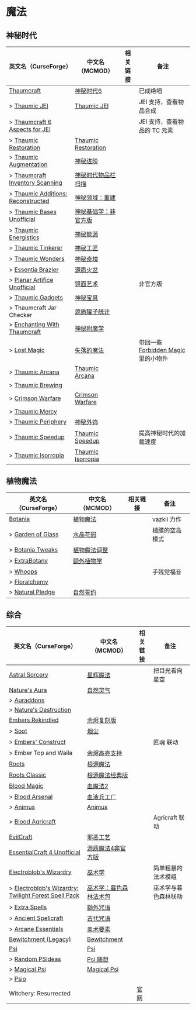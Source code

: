 # 魔法

## 神秘时代

| 英文名（CurseForge）                                                                                          | 中文名（MCMOD）                                             | 相关链接 | 备注                                                                       |
| ------------------------------------------------------------------------------------------------------------- | ----------------------------------------------------------- | -------- | -------------------------------------------------------------------------- |
| [Thaumcraft](https://www.curseforge.com/minecraft/mc-mods/thaumcraft)                                         | [神秘时代6](https://www.mcmod.cn/class/956.html)            |          | 已成绝唱                                                                   |
| > [Thaumic JEI](https://www.curseforge.com/minecraft/mc-mods/thaumic-jei)                                     | [Thaumic JEI](https://www.mcmod.cn/class/1008.html)         |          | JEI 支持，查看物品合成                                                     |
| > [Thaumcraft 6 Aspects for JEI](https://www.curseforge.com/minecraft/mc-mods/thaumcraft-6-aspects-for-jei)   |                                                             |          | JEI 支持，查看物品的 TC 元素                                               |
| > [Thaumic Restoration](https://www.curseforge.com/minecraft/mc-mods/thaumic-restoration)                     | [Thaumic Restoration](https://www.mcmod.cn/class/2330.html) |          |                                                                            |
| > [Thaumic Augmentation](https://www.curseforge.com/minecraft/mc-mods/thaumic-augmentation)                   | [神秘进阶](https://www.mcmod.cn/class/2335.html)            |          |                                                                            |
| > [Thaumcraft Inventory Scanning](https://www.curseforge.com/minecraft/mc-mods/thaumcraft-inventory-scanning) | [神秘时代物品栏扫描](https://www.mcmod.cn/class/833.html)   |          |                                                                            |
| > [Thaumic Additions: Reconstructed](https://www.curseforge.com/minecraft/mc-mods/thaumic-additions)          | [神秘领域：重建](https://www.mcmod.cn/class/648.html)       |          |                                                                            |
| > [Thaumic Bases Unofficial](https://www.curseforge.com/minecraft/mc-mods/thaumic-bases-unofficial)           | [神秘基础学：非官方版](https://www.mcmod.cn/class/475.html) |          |                                                                            |
| > [Thaumic Energistics](https://www.curseforge.com/minecraft/mc-mods/thaumic-energistics)                     | [神秘能源](https://www.mcmod.cn/class/385.html)             |          |                                                                            |
| > [Thaumic Tinkerer](https://www.curseforge.com/minecraft/mc-mods/thaumic-tinkerer)                           | [神秘工匠](https://www.mcmod.cn/class/212.html)             |          |                                                                            |
| > [Thaumic Wonders](https://www.curseforge.com/minecraft/mc-mods/thaumic-wonders)                             | [神秘奇境](https://www.mcmod.cn/class/2338.html)            |          |                                                                            |
| > [Essentia Brazier](https://www.curseforge.com/minecraft/mc-mods/essentia-brazier)                           | [源质火盆](https://www.mcmod.cn/class/1821.html)            |          |                                                                            |
| > [Planar Artifice Unofficial](https://www.curseforge.com/minecraft/mc-mods/planar-artifice-unofficial)       | [镜面艺术](https://www.mcmod.cn/class/1148.html)            |          | 非官方版                                                                   |
| > [Thaumic Gadgets](https://www.curseforge.com/minecraft/mc-mods/thaumic-gadgets)                             | [神秘宝具](https://www.mcmod.cn/class/1778.html)            |          |                                                                            |
| > Thaumcraft Jar Checker                                                                                      | [源质罐子统计](https://www.mcmod.cn/class/1736.html)        |          |                                                                            |
| > [Enchanting With Thaumcraft](https://www.curseforge.com/minecraft/mc-mods/enchanting-with-thaumcraft)       | [神秘附魔学](https://www.mcmod.cn/class/2325.html)          |          |                                                                            |
| > [Lost Magic](https://www.curseforge.com/minecraft/mc-mods/lost-magic)                                       | [失落的魔法](https://www.mcmod.cn/class/2336.html)          |          | 带回一些 [Forbidden Magic](https://www.mcmod.cn/class/233.html) 里的小物件 |
| > [Thaumic Arcana](https://www.curseforge.com/minecraft/mc-mods/thaumic-arcana)                               | [Thaumic Arcana](https://www.mcmod.cn/class/2337.html)      |          |                                                                            |
| > [Thaumic Brewing](https://www.curseforge.com/minecraft/mc-mods/thaumic-brewing)                             |                                                             |          |                                                                            |
| > [Crimson Warfare](https://www.curseforge.com/minecraft/mc-mods/crimson-warfare)                             | [Crimson Warfare](https://www.mcmod.cn/class/2339.html)     |          |                                                                            |
| > [Thaumic Mercy](https://www.curseforge.com/minecraft/mc-mods/thaumic-mercy)                                 |                                                             |          |                                                                            |
| > [Thaumic Periphery](https://www.curseforge.com/minecraft/mc-mods/thaumic-periphery)                         | [神秘外饰](https://www.mcmod.cn/class/3000.html)            |          |                                                                            |
| > [Thaumic Speedup](https://www.curseforge.com/minecraft/mc-mods/thaumic-speedup)                             | [Thaumic Speedup](https://www.mcmod.cn/class/3187.html)     |          | 提高神秘时代的加载速度                                                     |
| > [Thaumic Isorropia](https://www.curseforge.com/minecraft/mc-mods/thaumic-isorropia)                         | [Thaumic Isorropia](https://www.mcmod.cn/class/5763.html)   |          |                                                                            |

## 植物魔法

| 英文名（CurseForge）                                                                      | 中文名（MCMOD）                                      | 相关链接 | 备注           |
| ----------------------------------------------------------------------------------------- | ---------------------------------------------------- | -------- | -------------- |
| [Botania](https://www.curseforge.com/minecraft/mc-mods/botania)                           | [植物魔法](https://www.mcmod.cn/class/332.html)      |          | vazkii 力作    |
| > [Garden of Glass](https://www.curseforge.com/minecraft/mc-mods/botania-garden-of-glass) | [水晶花园](https://www.mcmod.cn/class/645.html)      |          | 植膜的空岛模式 |
| > [Botania Tweaks](https://www.curseforge.com/minecraft/mc-mods/botania-tweaks)           | [植物魔法调整](https://www.mcmod.cn/class/1545.html) |          |                |
| > [ExtraBotany](https://www.curseforge.com/minecraft/mc-mods/extrabotany)                 | [额外植物学](https://www.mcmod.cn/class/497.html)    |          |                |
| > [Whoops](https://www.curseforge.com/minecraft/mc-mods/whoops)                           |                                                      |          | 手残党福音     |
| > [Floralchemy](https://www.curseforge.com/minecraft/mc-mods/floralchemy)                 |                                                      |          |                |
| > [Natural Pledge](https://www.curseforge.com/minecraft/mc-mods/natural-pledge)           | [自然誓约](https://www.mcmod.cn/class/2366.html)     |          |                |

## 综合

| 英文名（CurseForge）                                                                                                                                  | 中文名（MCMOD）                                                | 相关链接                                   | 备注                 |
| ----------------------------------------------------------------------------------------------------------------------------------------------------- | -------------------------------------------------------------- | ------------------------------------------ | -------------------- |
| [Astral Sorcery](https://www.curseforge.com/minecraft/mc-mods/astral-sorcery)                                                                         | [星辉魔法](https://www.mcmod.cn/class/639.html)                |                                            | 把目光看向星空       |
| [Nature's Aura](https://www.curseforge.com/minecraft/mc-mods/natures-aura)                                                                            | [自然灵气](https://www.mcmod.cn/class/1547.html)               |                                            |                      |
| > [Auraddons](https://www.curseforge.com/minecraft/mc-mods/auraddons)                                                                                 |                                                                |                                            |                      |
| > [Nature's Destruction](https://www.curseforge.com/minecraft/mc-mods/natures-destruction)                                                            |                                                                |                                            |                      |
| [Embers Rekindled](https://www.curseforge.com/minecraft/mc-mods/embers-rekindled)                                                                     | [余烬复刻版](https://www.mcmod.cn/class/1491.html)             |                                            |                      |
| > [Soot](https://www.curseforge.com/minecraft/mc-mods/soot)                                                                                           | [烟尘](https://www.mcmod.cn/class/1516.html)                   |                                            |                      |
| > [Embers' Construct](https://www.curseforge.com/minecraft/mc-mods/embersconstruct)                                                                   |                                                                |                                            | 匠魂 联动            |
| > Ember Top and Waila                                                                                                                                 | [余烬高亮支持](https://www.mcmod.cn/class/3990.html)           |                                            |                      |
| [Roots](https://www.curseforge.com/minecraft/mc-mods/roots)                                                                                           | [根源魔法](https://www.mcmod.cn/class/699.html)                |                                            |                      |
| [Roots Classic](https://www.curseforge.com/minecraft/mc-mods/roots-classic)                                                                           | [根源魔法经典版](https://www.mcmod.cn/class/1490.html)         |                                            |                      |
| [Blood Magic](https://www.curseforge.com/minecraft/mc-mods/blood-magic)                                                                               | [血魔法2](https://www.mcmod.cn/class/528.html)                 |                                            |                      |
| > [Blood Arsenal](https://www.curseforge.com/minecraft/mc-mods/blood-arsenal)                                                                         | [血液兵工厂](https://www.mcmod.cn/class/488.html)              |                                            |                      |
| > [Animus](https://www.curseforge.com/minecraft/mc-mods/animus)                                                                                       | [Animus](https://www.mcmod.cn/class/1888.html)                 |                                            |                      |
| > [Blood Agricraft](https://www.curseforge.com/minecraft/mc-mods/blood-agricraft)                                                                     |                                                                |                                            | Agricraft 联动       |
| [EvilCraft](https://www.curseforge.com/minecraft/mc-mods/evilcraft)                                                                                   | [邪恶工艺](https://www.mcmod.cn/class/352.html)                |                                            |                      |
| [EssentialCraft 4 Unofficial](https://www.curseforge.com/minecraft/mc-mods/essentialcraft-4-unofficial)                                               | [源质魔法4非官方版](https://www.mcmod.cn/class/709.html)       |                                            |                      |
| [Electroblob's Wizardry](https://www.curseforge.com/minecraft/mc-mods/electroblobs-wizardry)                                                          | [巫术学](https://www.mcmod.cn/class/1634.html)                 |                                            | 简单粗暴的法术模组   |
| > [Electroblob's Wizardry: Twilight Forest Spell Pack](https://www.curseforge.com/minecraft/mc-mods/electroblobs-wizardry-twilight-forest-spell-pack) | [巫术学：暮色森林法术包](https://www.mcmod.cn/class/2343.html) |                                            | 巫术学与暮色森林联动 |
| > [Extra Spells](https://www.curseforge.com/minecraft/mc-mods/extra-spells-electroblobs-wizardry)                                                     | [额外咒语](https://www.mcmod.cn/class/2389.html)               |                                            |                      |
| > [Ancient Spellcraft](https://www.curseforge.com/minecraft/mc-mods/ancient-spellcraft)                                                               | [古代咒语](https://www.mcmod.cn/class/2390.html)               |                                            |                      |
| > [Arcane Essentials](https://www.curseforge.com/minecraft/mc-mods/arcane-essentials)                                                                 | [奥术要素](https://www.mcmod.cn/class/2382.html)               |                                            |                      |
| [Bewitchment (Legacy)](https://www.curseforge.com/minecraft/mc-mods/bewitchment-legacy)                                                               | [Bewitchment](https://www.mcmod.cn/class/1127.html)            |                                            |                      |
| [Psi](https://www.curseforge.com/minecraft/mc-mods/psi)                                                                                               | [Psi](https://www.mcmod.cn/class/470.html)                     |                                            |                      |
| > [Random PSIdeas](https://www.curseforge.com/minecraft/mc-mods/random-psideas)                                                                       | [Psi 随想](https://www.mcmod.cn/class/1453.html)               |                                            |                      |
| > [Magical Psi](https://www.curseforge.com/minecraft/mc-mods/magical-psi)                                                                             | [Magical Psi](https://www.mcmod.cn/class/986.html)             |                                            |                      |
| > [Psio](https://www.curseforge.com/minecraft/mc-mods/psio)                                                                                           |                                                                |                                            |                      |
| Witchery: Resurrected                                                                                                                                 |                                                                | [官网](https://witchery.msrandom.net/home) |                      |
